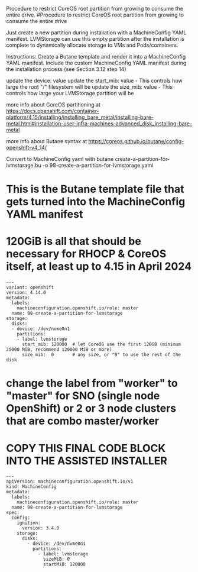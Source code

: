 Procedure to restrict CoreOS root partition from growing to consume the entire drive. 
#Procedure to restrict CoreOS root partition from growing to consume the entire drive

Just create a new partition during installation with a MachineConfig YAML manifest. 
LVMStorage can use this empty partition after the installation is complete to dynamically allocate storage to VMs and Pods/containers.

Instructions:
Create a Butane template and render it into a MachineConfig YAML manifest. Include the custom MachineConfig YAML manifest during the installation process (see Section 3.12 step 14)

update the device: value
update the start_mib: value - This controls how large the root "/" filesystem will be
update the size_mib: value - This controls how large your LVMStorage partition will be

more info about CoreOS partitioning at https://docs.openshift.com/container-platform/4.15/installing/installing_bare_metal/installing-bare-metal.html#installation-user-infra-machines-advanced_disk_installing-bare-metal 

more info about Butane syntax at https://coreos.github.io/butane/config-openshift-v4_14/ 

Convert to MachineConfig yaml with butane create-a-partition-for-lvmstorage.bu -o 98-create-a-partition-for-lvmstorage.yaml 


# This is the Butane template file that gets turned into the MachineConfig YAML manifest
# 120GiB is all that should be necessary for RHOCP & CoreOS itself, at least up to 4.15 in April 2024
```
---
variant: openshift
version: 4.14.0
metadata:
  labels:
    machineconfiguration.openshift.io/role: master
  name: 98-create-a-partition-for-lvmstorage
storage:
  disks:
  - device: /dev/nvme0n1 
    partitions:
    - label: lvmstorage
      start_mib: 120000  # let CoreOS use the first 120GB (minimum 25000 MiB, recommend 120000 MiB or more)
      size_mib:  0       # any size, or "0" to use the rest of the disk
```
# change the label from "worker" to "master" for SNO (single node OpenShift) or 2 or 3 node clusters that are combo master/worker
# COPY THIS FINAL CODE BLOCK INTO THE ASSISTED INSTALLER
```
---
apiVersion: machineconfiguration.openshift.io/v1
kind: MachineConfig
metadata:
  labels:
    machineconfiguration.openshift.io/role: master
  name: 98-create-a-partition-for-lvmstorage
spec:
  config:
    ignition:
      version: 3.4.0
    storage:
      disks:
        - device: /dev/nvme0n1
          partitions:
            - label: lvmstorage
              sizeMiB: 0
              startMiB: 120000
```

